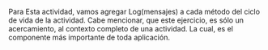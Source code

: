 Para Esta actividad, vamos agregar Log(mensajes) a cada método del ciclo de vida de
la actividad. Cabe mencionar, que este ejercicio, es sólo un acercamiento, al contexto
completo de una actividad. La cual, es el componente más importante de toda
aplicación.
